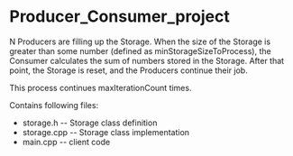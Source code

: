 # Producer_Consumer_project

N Producers are filling up the Storage. When the size of the Storage is greater than some number (defined as minStorageSizeToProcess), the Consumer calculates the sum of numbers stored in the Storage. After that point, the Storage is reset, and the Producers continue their job.

This process continues maxIterationCount times.

Contains following files:
 - storage.h -- Storage class definition
 - storage.cpp -- Storage class implementation
 - main.cpp -- client code 
